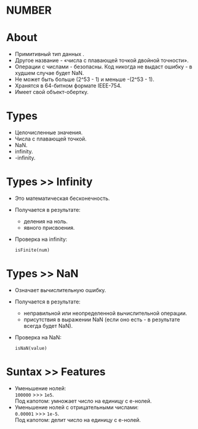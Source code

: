 # NUMBER

# About
- Примитивный тип данных .
- Другое название - «числа с плавающей точкой двойной точности».
- Операции с числами - безопасны. Код никогда не выдаст ошибку - в худшем случае будет NaN.
- Не может быть больше (2^53 - 1) и меньше -(2^53 - 1).
- Хранятся в 64-битном формате IEEE-754.
- Имеет свой объект-обертку.

# Types
- Целочисленные значения.
- Числа с плавающей точкой.
- NaN.
- infinity.
- -infinity.

# Types >> Infinity
- Это математическая бесконечность.
- Получается в результате:
  - деления на ноль.
  - явного присвоения.
- Проверка на infinity:

  ```
  isFinite(num) 
  ```

# Types >> NaN
- Означает вычислительную ошибку.
- Получается в результате:
  - неправильной или неопределенной вычислительной операции.
  - присутствия в выражении NaN (если оно есть - в результате всегда будет NaN).
- Проверка на NaN:

  ```
  isNaN(value)
  ```

# Suntax >> Features
- Уменьшение нолей:  
`100000` >>> `1e5`.  
Под капотом: умножает число на единицу с e-нолей.
- Уменьшение нолей с отрицательными числами:  
`0.00001` >>> `1e-5`.  
Под капотом: делит число на единицу с e-нолей.